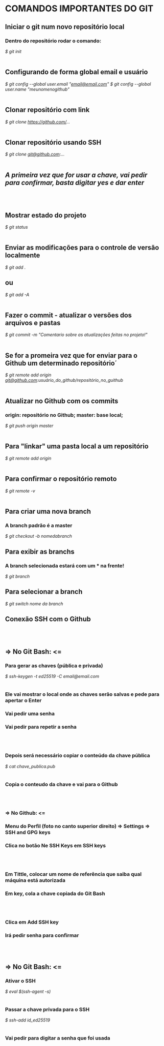 # COMANDOS IMPORTANTES DO GIT

## Iniciar o git num novo repositório local
### Dentro do repositório rodar o comando:
_$ git init_
<br />
<br />

## Configurando de forma global email e usuário
_$ git config --global user.email "email@email.com"_
_$ git config --global user.name "meunomenogithub"_
<br />
<br />

## Clonar repositório com link
_$ git clone https://github.com/..._
<br />
<br />

## Clonar repositório usando SSH
_$ git clone git@github.com:..._
<br />
<br />

## _A primeira vez que for usar a chave, vai pedir para confirmar, basta digitar yes e dar enter_
<br />
<br />

## Mostrar estado do projeto
_$ git status_
<br />
<br />

## Enviar as modificações para o controle de versão localmente
_$ git add ._
## ou 
_$ git add -A_
<br />
<br />

## Fazer o commit - atualizar o versões dos arquivos e pastas
_$ git commit -m "Comentario sobre as atualizações feitas no projeto!"_
<br />
<br />
## Se for a promeira vez que for enviar para o Github um determinado repositório´
_$ git remote add origin git@github.com:usuário_do_github/repositório_no_guithub_
<br />
<br />
## Atualizar no Github com os commits
### **origin:**  repositório no Github; **master:** base local;
_$ git push origin master_
<br />
<br />

## Para "linkar" uma pasta local a um repositório
_$ git remote add origin_
<br />
<br />

## Para confirmar o repositório remoto
_$ git remote -v_ 
<br />
<br />

## Para criar uma nova branch
### A branch padrão é a **master**
_$ git checkout -b nomedabranch_

## Para exibir as branchs
### A branch selecionada estará com um * na frente!
_$ git branch_

## Para selecionar a branch
_$ git switch nome da branch_



## Conexão SSH com o Github
<br />
<br />

## => No Git Bash: <=
### Para gerar as chaves (pública e privada)
_$ ssh-keygen -t ed25519 -C email@email.com_
<br />
<br />

### Ele vai mostrar o local onde as chaves serão salvas e pede para apertar o Enter
### Vai pedir uma senha
### Vai pedir para repetir a senha
<br />
<br />

### Depois será necessário copiar o conteúdo da chave pública
_$ cat chave_publica.pub_
<br />
<br />
    
### Copia o conteudo da chave e vai para o Github
<br />
<br />


### => No Github: <=
### Menu do Perfil (foto no canto superior direito) => Settings => SSH and GPG keys
### Clica no botão Ne SSH Keys em SSH keys
<br />
<br />

### Em Tittle, colocar um nome de referência que saiba qual máquina está autorizada

### Em key, cola a chave copiada do Git Bash
<br />
<br />

### Clica em Add SSH key
### Irá pedir senha para confirmar
<br />
<br />

## => No Git Bash: <=
### Ativar o SSH
_$ eval $(ssh-agent -s)_
<br />
<br />

### Passar a chave privada para o SSH
_$ ssh-add id_ed25519_
<br />
<br />

### Vai pedir para digitar a senha que foi usada






